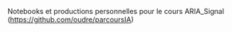 Notebooks et productions personnelles pour le cours ARIA_Signal (https://github.com/oudre/parcoursIA)
